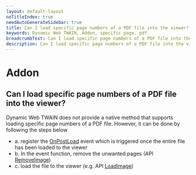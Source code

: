 ```yaml
---
layout: default-layout
noTitleIndex: true
needAutoGenerateSidebar: true
title: Can I load specific page numbers of a PDF file into the viewer?
keywords: Dynamic Web TWAIN, Addon, specific page, pdf
breadcrumbText: Can I load specific page numbers of a PDF file into the viewer?
description: Can I load specific page numbers of a PDF file into the viewer?
---
```


# Addon

## Can I load specific page numbers of a PDF file into the viewer?

Dynamic Web TWAIN does not provide a native method that supports loading specific page numbers of a PDF file. However, it can be done by following the steps below
- a. register the <a href="/web-twain/docs/info/api/WebTwain_IO.html#onpostload" target="_blank">OnPostLoad</a> event which is triggered once the entire file has been loaded to the viewer
- b. In the event function, remove the unwanted pages (API <a href="/web-twain/docs/info/api/WebTwain_Buffer.html#removeimage" target="_blank">RemoveImage</a>)
- c. load the file to the viewer (e.g. API <a href="/web-twain/docs/info/api/WebTwain_IO.html#loadimage" target="_blank">LoadImage</a>)
